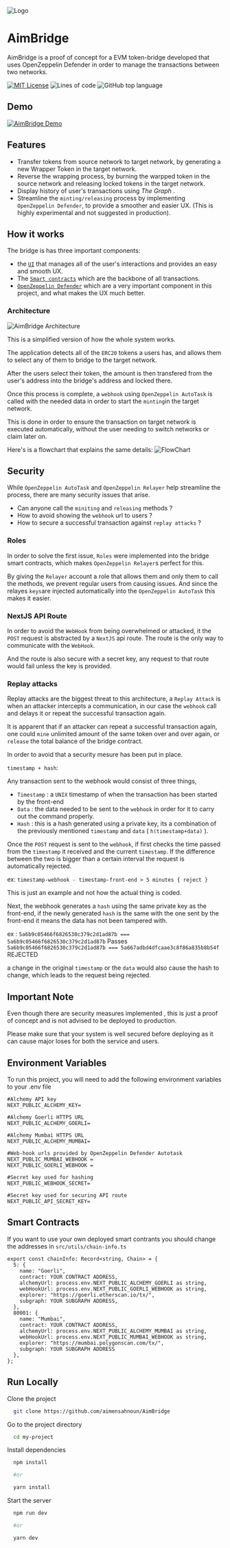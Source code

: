 
![Logo](https://user-images.githubusercontent.com/62159014/202256101-c48303cb-9149-4e74-bee8-aceb67254bf2.png)


# AimBridge

AimBridge is a proof of concept for a EVM token-bridge developed that uses OpenZeppelin Defender in order to manage the transactions between two networks.




[![MIT License](https://img.shields.io/badge/License-MIT-green.svg)](https://choosealicense.com/licenses/mit/)  ![Lines of code](https://img.shields.io/tokei/lines/github/aimensahnoun/aimbridge) ![GitHub top language](https://img.shields.io/github/languages/top/aimensahnoun/aimbridge)

## Demo
[![AimBridge Demo](https://user-images.githubusercontent.com/62159014/201940171-02699192-5032-47d7-a05d-44d7fc52813e.png)](https://www.loom.com/share/b4281493343e4deea3a1dfc1be36819f)
## Features

- Transfer tokens from source network to target network, by generating a new Wrapper Token in the target network.
- Reverse the wrapping process, by burning the warpped token in the source network and releasing locked tokens in the target network.
- Display history of user's transactions using *The Graph* .
- Streamline the `minting/releasing` process by implementing `OpenZeppelin Defender`, to provide a smoother and easier UX. (This is highly experimental and not suggested in production).


## How it works
The bridge is has three important components:

- the [`UI`](https://www.aimbridge.xyz) that manages all of the user's interactions and provides an easy and smooth UX.
- The [`Smart contracts`](https://github.com/aimensahnoun/EVM-Bridge-hh) which are the backbone of all transactions.
- [`OpenZeppelin Defender`](https://www.openzeppelin.com/defender) which are a very important component in this project, and what makes the UX much better.

### Architecture 
![AimBridge Architecture](https://user-images.githubusercontent.com/62159014/201778084-b7bd232b-9522-4dd5-b138-8cde02baca6c.png)

This is a simplified version of how the whole system works.

The application detects all of the `ERC20` tokens a users has, and allows them to select any of them to bridge to the target network.

After the users select their token, the amount is then transfered from the user's address into the bridge's address and locked there.

Once this process is complete, a `webhook` using `OpenZeppelin AutoTask` is called with the needed data in order to start the `minting`in the target network.

This is done in order to ensure the transaction on target network is executed automatically, without the user needing to switch networks or claim later on.

Here's is a flowchart that explains the same details:
![FlowChart](https://user-images.githubusercontent.com/62159014/201779496-f57e9d34-62f9-4fb3-89c1-b90e8dffa71c.png)

## Security

While `OpenZeppelin AutoTask` and `OpenZeppelin Relayer` help streamline the process, there are many security issues that arise.

- Can anyone call the `miniting` and `releasing` methods ?
- How to avoid showing the `webhook` url to users ?
- How to secure a successful transaction against `replay attacks` ?

### Roles
In order to solve the first issue, `Roles` were implemented into the bridge smart contracts, which makes `OpenZeppelin Relayer`s perfect for this.

By giving the `Relayer` account a role that allows them and only them to call the methods, we prevent regular users from causing issues.
And since the relayes `keys`are injected automatically into the `OpenZeppelin AutoTask` this makes it easier.

### NextJS API Route
In order to avoid the `WebHook` from being overwhelmed or attacked, it the `POST` request is abstracted by a `NextJS` api route.
The route is the only way to communicate with the `WebHook`.

And the route is also secure with a secret key, any request to that route would fail unless the key is provided.

### Replay attacks
Replay attacks are the biggest threat to this architecture, a `Replay Attack` is when an attacker intercepts a communication, in our case the `webhook` call and delays it or repeat the successful transaction again.

It is apparent that if an attacker can repeat a successful transaction again, one could `mine` unlimited amount of the same token over and over again, or `release` the total balance of the bridge contract.

In order to avoid that a security mesure has been put in place.

`timestamp + hash`:

Any transaction sent to the webhook would consist of three things,

- `Timestamp` : a `UNIX` timestamp of when the transaction has been started by the front-end
- `Data` : the data needed to be sent to the `webhook` in order for it to carry out the command properly.
- `Hash` : this is a hash generated using a private key, its a combination of the previously mentioned `timestamp` and `data` ( `h(timestamp+data)` ).

Once the `POST` request is sent to the `webhook`, if first checks the time passed from the `timestamp` it received and the current `timestamp`. If the difference between the two is bigger than a certain interval the request is automatically rejected.

ex: `timestamp-webhook - timestamp-front-end > 5 minutes { reject }`

This is just an example and not how the actual thing is coded.

Next, the webhook generates a `hash` using the same private key as the front-end, if the newly generated `hash` is the same with the one sent by the front-end it means the data has not been tampered with.

ex : `5a6b9c05466f6826530c379c2d1ad87b === 5a6b9c05466f6826530c379c2d1ad87b` Passes
`5a6b9c05466f6826530c379c2d1ad87b === 5a667adbd4dfcaae3c8f86a835b8b54f` REJECTED

a change in the original `timestamp` or the `data` would also cause the hash to change, which leads to the request being rejected.






## Important Note

Even though there are security measures implemented , this is just a proof of concept and is not advised to be deployed to production.

Please make sure that your system is well secured before deploying as it can cause major loses for both the service and users.
## Environment Variables

To run this project, you will need to add the following environment variables to your .env file


```
#Alchemy API key
NEXT_PUBLIC_ALCHEMY_KEY=

#Alchemy Goerli HTTPS URL
NEXT_PUBLIC_ALCHEMY_GOERLI=

#Alchemy Mumbai HTTPS URL
NEXT_PUBLIC_ALCHEMY_MUMBAI=

#Web-hook urls provided by OpenZeppelin Defender Autotask
NEXT_PUBLIC_MUMBAI_WEBHOOK =
NEXT_PUBLIC_GOERLI_WEBHOOK =

#Secret key used for hashing
NEXT_PUBLIC_WEBHOOK_SECRET=

#Secret key used for securing API route
NEXT_PUBLIC_API_SECRET_KEY=
```



## Smart Contracts

If you want to use your own deployed smart contrants you should change the addresses in `src/utils/chain-info.ts`


```
export const chainInfo: Record<string, Chain> = {
  5: {
    name: "Goerli",
    contract: YOUR CONTRACT ADDRESS,
    alchemyUrl: process.env.NEXT_PUBLIC_ALCHEMY_GOERLI as string,
    webHookUrl: process.env.NEXT_PUBLIC_GOERLI_WEBHOOK as string,
    explorer: "https://goerli.etherscan.io/tx/",
    subgraph: YOUR SUBGRAPH ADDRESS,
  },
  80001: {
    name: "Mumbai",
    contract: YOUR CONTRACT ADDRESS,
    alchemyUrl: process.env.NEXT_PUBLIC_ALCHEMY_MUMBAI as string,
    webHookUrl: process.env.NEXT_PUBLIC_MUMBAI_WEBHOOK as string,
    explorer: "https://mumbai.polygonscan.com/tx/",
    subgraph: YOUR SUBGRAPH ADDRESS
  },
};
```



## Run Locally

Clone the project

```bash
  git clone https://github.com/aimensahnoun/AimBridge
```

Go to the project directory

```bash
  cd my-project
```

Install dependencies

```bash
  npm install

  #or

  yarn install
```

Start the server

```bash
  npm run dev

  #or

  yarn dev

```
